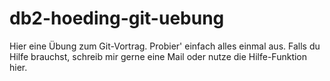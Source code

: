 # db2-hoeding-git-uebung
Hier eine Übung zum Git-Vortrag. Probier' einfach alles einmal aus. Falls du Hilfe brauchst, schreib mir gerne eine Mail oder nutze die Hilfe-Funktion hier.
